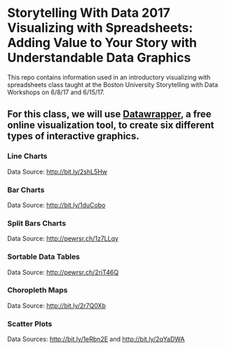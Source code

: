 # Storytelling With Data 2017 Visualizing with Spreadsheets: Adding Value to Your Story with Understandable Data Graphics
This repo contains information used in an introductory visualizing with spreadsheets class taught at the Boston University Storytelling with Data Workshops on 6/8/17 and 6/15/17.

## For this class, we will use [Datawrapper](https://www.datawrapper.de), a free online visualization tool, to create six different types of interactive graphics.

### Line Charts

Data Source: http://bit.ly/2shL5Hw

### Bar Charts

Data Source: http://bit.ly/1duCobo

### Split Bars Charts

Data Source: http://pewrsr.ch/1z7LLqy

### Sortable Data Tables

Data Source: http://pewrsr.ch/2riT46Q

### Choropleth Maps

Data Source: http://bit.ly/2r7Q0Xb

### Scatter Plots

Data Sources: http://bit.ly/1eRbn2E and http://bit.ly/2qYaDWA
